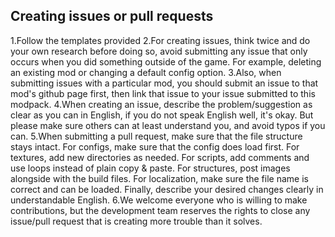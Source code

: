 ## Creating issues or pull requests
1.Follow the templates provided
2.For creating issues, think twice and do your own research before doing so, avoid submitting any issue that only occurs when you did something outside of the game. For example, deleting an existing mod or changing a default config option.
3.Also, when submitting issues with a particular mod, you should submit an issue to that mod's github page first, then link that issue to your issue submitted to this modpack.
4.When creating an issue, describe the problem/suggestion as clear as you can in English, if you do not speak English well, it's okay. But please make sure others can at least understand you, and avoid typos if you can.
5.When submitting a pull request, make sure that the file structure stays intact. For configs, make sure that the config does load first. For textures, add new directories as needed. For scripts, add comments and use loops instead of plain copy & paste. For structures, post images alongside with the build files. For localization, make sure the file name is correct and can be loaded. Finally, describe your desired changes clearly in understandable English.
6.We welcome everyone who is willing to make contributions, but the development team reserves the rights to close any issue/pull request that is creating more trouble than it solves.